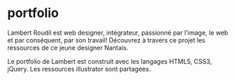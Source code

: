 # portfolio

Lambert Roudil est web designer, intégrateur, passionné par l'image, le web et par conséquent, par son travail!
Découvrez à travers ce projet les ressources de ce jeune designer Nantais.

Le portfolio de Lambert est construit avec les langages HTML5, CSS3, jQuery.
Les ressources illustrator sont partagées.

